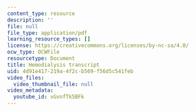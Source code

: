 ```yaml
---
content_type: resource
description: ''
file: null
file_type: application/pdf
learning_resource_types: []
license: https://creativecommons.org/licenses/by-nc-sa/4.0/
ocw_type: OCWFile
resourcetype: Document
title: Hemodialysis transcript
uid: 4d91e417-219a-4f2c-b569-f56d5c541feb
video_files:
  video_thumbnail_file: null
video_metadata:
  youtube_id: vGvnfTk5BFk
---
```

